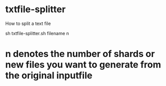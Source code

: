 # txtfile-splitter

How to split a text file

sh txtfile-splitter.sh filename n 

# n denotes the number of shards or new files you want to generate from the original inputfile 
